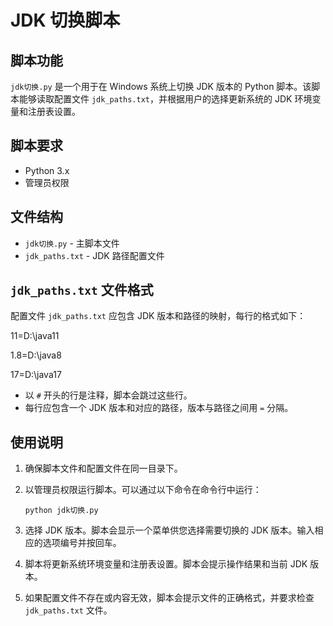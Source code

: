 # JDK 切换脚本

## 脚本功能

`jdk切换.py` 是一个用于在 Windows 系统上切换 JDK 版本的 Python 脚本。该脚本能够读取配置文件 `jdk_paths.txt`，并根据用户的选择更新系统的 JDK 环境变量和注册表设置。

## 脚本要求

- Python 3.x
- 管理员权限

## 文件结构

- `jdk切换.py` - 主脚本文件
- `jdk_paths.txt` - JDK 路径配置文件

## `jdk_paths.txt` 文件格式

配置文件 `jdk_paths.txt` 应包含 JDK 版本和路径的映射，每行的格式如下：

11=D:\java11 

1.8=D:\java8

17=D:\java17

- 以 `#` 开头的行是注释，脚本会跳过这些行。
- 每行应包含一个 JDK 版本和对应的路径，版本与路径之间用 `=` 分隔。

## 使用说明

1. 确保脚本文件和配置文件在同一目录下。
2. 以管理员权限运行脚本。可以通过以下命令在命令行中运行：

    ```shell
    python jdk切换.py
    ```

3. 选择 JDK 版本。脚本会显示一个菜单供您选择需要切换的 JDK 版本。输入相应的选项编号并按回车。

4. 脚本将更新系统环境变量和注册表设置。脚本会提示操作结果和当前 JDK 版本。

5. 如果配置文件不存在或内容无效，脚本会提示文件的正确格式，并要求检查 `jdk_paths.txt` 文件。



